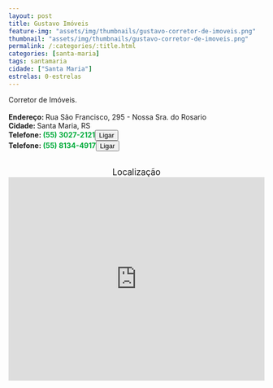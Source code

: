 ```yaml
---
layout: post
title: Gustavo Imóveis
feature-img: "assets/img/thumbnails/gustavo-corretor-de-imoveis.png"
thumbnail: "assets/img/thumbnails/gustavo-corretor-de-imoveis.png"
permalink: /:categories/:title.html
categories: [santa-maria]
tags: santamaria
cidade: ["Santa Maria"]
estrelas: 0-estrelas
---	
```

Corretor de Imóveis.<!-- more --><br />
<br/>
<b>Endereço: </b>Rua São Francisco, 295 - Nossa Sra. do Rosario<br />
<b>Cidade: </b>Santa Maria, RS<br />
<b>Telefone: <span style="color: #00ab3a;">(55) 3027-2121</span><a href="tel:5530272121"><button class="ligar">Ligar</button></a></b><br />
<b>Telefone: <span style="color: #00ab3a;">(55) 8134-4917</span><a href="tel:5581344917"><button class="ligar">Ligar</button></a></b><br />
<br />
<div style="font-size: larger; text-align: center;">
Localização</div>
<iframe src="https://www.google.com/maps/embed?pb=!1m18!1m12!1m3!1d3466.305319534953!2d-53.81801328530483!3d-29.681926521469084!2m3!1f0!2f0!3f0!3m2!1i1024!2i768!4f13.1!3m3!1m2!1s0x9503cb5babbe540d%3A0xa691b0fa269e57c4!2sR.+S%C3%A3o+Francisco%2C+295+-+Nossa+Sra.+do+Rosario%2C+Santa+Maria+-+RS!5e0!3m2!1spt-BR!2sbr!4v1524621587544" width="100%" height="400" frameborder="0" style="border:0" allowfullscreen></iframe>
